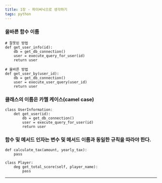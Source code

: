 ```yaml
---
title: 1장 - 파이써닉으로 생각하기
tags: python
---
```


### 올바른 함수 이름
```
# 잘못된 방법
def get_user_info(id):
    db = get_db_connection()
    user = execute_query_for_user(id)
    return user

# 올바른 방법
def get_user_by(user_id):
    db = get_db_connection()
    user = execute_user_query(user_id)
    return user
```

### 클래스의 이름은 카멜 케이스(camel case)
```
class UserInformation:
    det get_user(id):
        db = get_db_connection()
        user = execute_query_for_user(id)
        return user
```

### 함수 및 메서드 인자는 변수 및 메서드 이름과 동일한 규칙을 따라야 한다.
```
def calculate_tax(amount, yearly_tax):
    pass

class Player:
    deg get_total_score(self, player_name):
        pass
```

---
